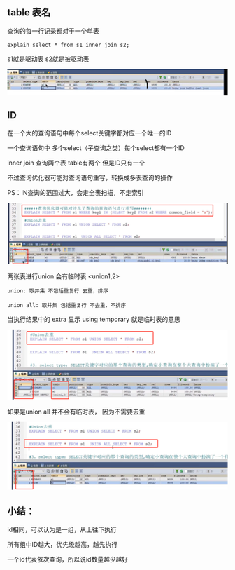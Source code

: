 table 表名
---

查询的每一行记录都对于一个单表

    explain select * from s1 inner join s2;

s1就是驱动表 s2就是被驱动表

![img_187.png](img_187.png)

ID 
---
在一个大的查询语句中每个select关键字都对应一个唯一的ID

一个查询语句中 多个select（子查询之类）每个select都有一个ID

inner join 查询两个表  table有两个 但是ID只有一个

不过查询优化器可能对查询语句重写，转换成多表查询的操作

PS：IN查询的范围过大，会走全表扫描，不走索引

![img_188.png](img_188.png)

两张表进行union 会有临时表 <union1,2>

    union: 取并集 不包括重复行 去重，排序
    
    union all: 取并集 包括重复行 不去重，不排序

当执行结果中的 extra 显示 using temporary 就是临时表的意思

![img_189.png](img_189.png)

如果是union all 并不会有临时表， 因为不需要去重

![img_190.png](img_190.png)


小结：
---

id相同，可以认为是一组，从上往下执行

所有组中ID越大，优先级越高，越先执行

一个id代表依次查询，所以说id数量越少越好